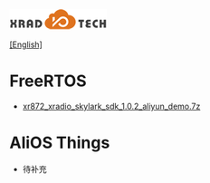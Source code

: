 
![](../../images/XRADIOTECHLOGO.png)

[[English]](index-en.md)

# FreeRTOS

* [xr872_xradio_skylark_sdk_1.0.2_aliyun_demo.7z](../../download/7.应用指南/FreeRtos/xr872_xradio_skylark_sdk_1.0.2_aliyun_demo.7z)

# AliOS Things

* 待补充
